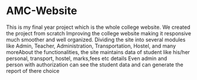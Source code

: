 # AMC-Website
This is my final year project which is the whole college website.
We created the project from scratch Improving the college website making it responsive much smoother and well organized.
Dividing the site into several modules like Admin, Teacher, Administration, Transportation, Hostel, and many moreAbout the functionalities,
the site maintains data of student like his/her personal, transport, hostel, marks,fees etc details Even admin and person with authorization 
can see the student data and can generate the report of there choice